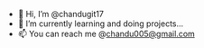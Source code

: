 - 👋 Hi, I’m @chandugit17
- 🌱 I’m currently learning and doing projects...
- 📫 You can reach me @chandu005@gmail.com

<!---
chandugit17/chandugit17 is a ✨ special ✨ repository because its `README.md` (this file) appears on your GitHub profile.
You can click the Preview link to take a look at your changes.
--->
